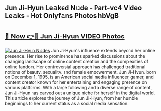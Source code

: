 ## Jun Ji-Hyun Le𝚊ked N𝚞de - Part-vc4 Video Le𝚊ks - Hot Onlyf𝚊ns Photos hbVgB

# <h2><a href="http://ac33978.deff.icu/?id=Jun+Ji-Hyun">🔗 New 👉🔴 Jun Ji-Hyun VIDEO Photos</a></h2>

[![Jun Ji-Hyun N𝚞des](https://i.imgur.com/rIISA9y.gif)](http://ac33978.deff.icu/?id=Jun+Ji-Hyun)
Jun Ji-Hyun's influence extends beyond her online presence. Her rise to prominence has sparked discussions about the changing landscape of online content creation and the complexities of online fandom. Her controversial approach has challenged traditional notions of beauty, sexuality, and female empowerment. Jun Ji-Hyun, born on December 1, 1995, is an American social media influencer, gamer, and content creator known for her entertaining and engaging presence on various platforms. With a large following and a diverse range of content, Jun Ji-Hyun has carved out a unique niche for herself in the digital world. This article explores the journey of Jun Ji-Hyun, from her humble beginnings to her current status as a social media sensation.
